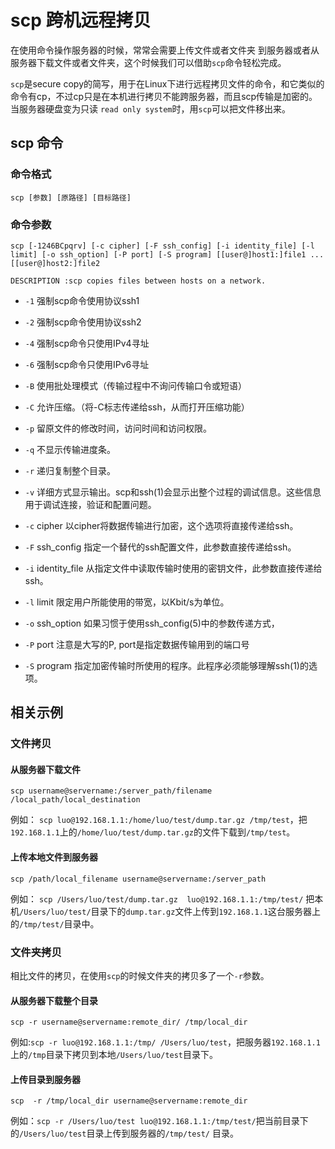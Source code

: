# scp 跨机远程拷贝

在使用命令操作服务器的时候，常常会需要上传文件或者文件夹
到服务器或者从服务器下载文件或者文件夹，这个时候我们可以借助`scp`命令轻松完成。

`scp`是secure copy的简写，用于在Linux下进行远程拷贝文件的命令，和它类似的命令有cp，不过cp只是在本机进行拷贝不能跨服务器，而且scp传输是加密的。当服务器硬盘变为只读 `read only system`时，用`scp`可以把文件移出来。

## scp 命令

### 命令格式

```
scp [参数] [原路径] [目标路径]
```

### 命令参数

```
scp [-1246BCpqrv] [-c cipher] [-F ssh_config] [-i identity_file] [-l limit] [-o ssh_option] [-P port] [-S program] [[user@]host1:]file1 ... [[user@]host2:]file2

DESCRIPTION :scp copies files between hosts on a network.  
```

* `-1` 强制scp命令使用协议ssh1
* `-2` 强制scp命令使用协议ssh2

* `-4` 强制scp命令只使用IPv4寻址

* `-6` 强制scp命令只使用IPv6寻址

* `-B` 使用批处理模式（传输过程中不询问传输口令或短语）

* `-C` 允许压缩。（将-C标志传递给ssh，从而打开压缩功能）

* `-p` 留原文件的修改时间，访问时间和访问权限。

* `-q` 不显示传输进度条。

* `-r` 递归复制整个目录。

* `-v` 详细方式显示输出。scp和ssh(1)会显示出整个过程的调试信息。这些信息用于调试连接，验证和配置问题。

* `-c` cipher 以cipher将数据传输进行加密，这个选项将直接传递给ssh。

* `-F` ssh_config 指定一个替代的ssh配置文件，此参数直接传递给ssh。

* `-i` identity_file 从指定文件中读取传输时使用的密钥文件，此参数直接传递给ssh。

* `-l` limit 限定用户所能使用的带宽，以Kbit/s为单位。

* `-o` ssh_option 如果习惯于使用ssh_config(5)中的参数传递方式，

* `-P` port 注意是大写的P, port是指定数据传输用到的端口号

* `-S` program 指定加密传输时所使用的程序。此程序必须能够理解ssh(1)的选项。



## 相关示例

### 文件拷贝

#### 从服务器下载文件

```
scp username@servername:/server_path/filename /local_path/local_destination
```

例如： `scp luo@192.168.1.1:/home/luo/test/dump.tar.gz /tmp/test`，把`192.168.1.1`上的`/home/luo/test/dump.tar.gz`的文件下载到`/tmp/test`。


#### 上传本地文件到服务器

```
scp /path/local_filename username@servername:/server_path
```

例如： `scp /Users/luo/test/dump.tar.gz  luo@192.168.1.1:/tmp/test/` 把本机`/Users/luo/test/`目录下的`dump.tar.gz`文件上传到`192.168.1.1`这台服务器上的`/tmp/test/`目录中。


### 文件夹拷贝

相比文件的拷贝，在使用`scp`的时候文件夹的拷贝多了一个`-r`参数。

#### 从服务器下载整个目录

```
scp -r username@servername:remote_dir/ /tmp/local_dir
```

例如:`scp -r luo@192.168.1.1:/tmp/ /Users/luo/test`，把服务器`192.168.1.1`上的`/tmp`目录下拷贝到本地`/Users/luo/test`目录下。


#### 上传目录到服务器

```
scp  -r /tmp/local_dir username@servername:remote_dir
```

例如：`scp -r /Users/luo/test luo@192.168.1.1:/tmp/test/`把当前目录下的`/Users/luo/test`目录上传到服务器的`/tmp/test/` 目录。







